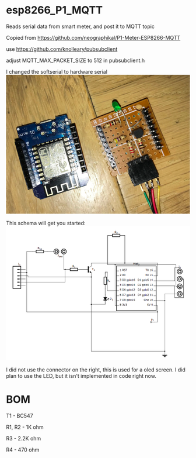 # esp8266_P1_MQTT
Reads serial data from smart meter, and post it to MQTT topic

Copied from https://github.com/neographikal/P1-Meter-ESP8266-MQTT

use https://github.com/knolleary/pubsubclient

adjust MQTT_MAX_PACKET_SIZE to 512 in pubsubclient.h

I changed the softserial to hardware serial
![Overview](https://raw.githubusercontent.com/Johnwulp/esp8266_P1_MQTT/master/overview.png)

This schema will get you started:
![Overview](https://raw.githubusercontent.com/Johnwulp/esp8266_P1_MQTT/master/schema.png)

I did not use the connector on the right, this is used for a oled screen.
I did plan to use the LED, but it isn't implemented in code right now.

# BOM
T1 - BC547

R1, R2 - 1K ohm

R3 - 2.2K ohm

R4 - 470 ohm
